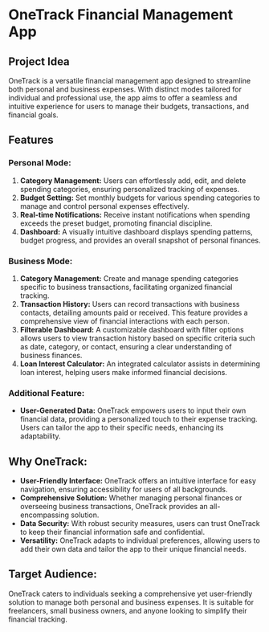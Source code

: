 # OneTrack Financial Management App

## Project Idea

OneTrack is a versatile financial management app designed to streamline both personal and business expenses. With distinct modes tailored for individual and professional use, the app aims to offer a seamless and intuitive experience for users to manage their budgets, transactions, and financial goals.

## Features

### Personal Mode:

1. **Category Management:** Users can effortlessly add, edit, and delete spending categories, ensuring personalized tracking of expenses.
2. **Budget Setting:** Set monthly budgets for various spending categories to manage and control personal expenses effectively.
3. **Real-time Notifications:** Receive instant notifications when spending exceeds the preset budget, promoting financial discipline.
4. **Dashboard:** A visually intuitive dashboard displays spending patterns, budget progress, and provides an overall snapshot of personal finances.

### Business Mode:

1. **Category Management:** Create and manage spending categories specific to business transactions, facilitating organized financial tracking.
2. **Transaction History:** Users can record transactions with business contacts, detailing amounts paid or received. This feature provides a comprehensive view of financial interactions with each person.
3. **Filterable Dashboard:** A customizable dashboard with filter options allows users to view transaction history based on specific criteria such as date, category, or contact, ensuring a clear understanding of business finances.
4. **Loan Interest Calculator:** An integrated calculator assists in determining loan interest, helping users make informed financial decisions.

### Additional Feature:

- **User-Generated Data:** OneTrack empowers users to input their own financial data, providing a personalized touch to their expense tracking. Users can tailor the app to their specific needs, enhancing its adaptability.

## Why OneTrack:

- **User-Friendly Interface:** OneTrack offers an intuitive interface for easy navigation, ensuring accessibility for users of all backgrounds.
- **Comprehensive Solution:** Whether managing personal finances or overseeing business transactions, OneTrack provides an all-encompassing solution.
- **Data Security:** With robust security measures, users can trust OneTrack to keep their financial information safe and confidential.
- **Versatility:** OneTrack adapts to individual preferences, allowing users to add their own data and tailor the app to their unique financial needs.

## Target Audience:

OneTrack caters to individuals seeking a comprehensive yet user-friendly solution to manage both personal and business expenses. It is suitable for freelancers, small business owners, and anyone looking to simplify their financial tracking.

